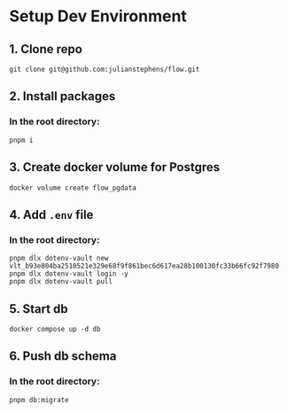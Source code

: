 # Setup Dev Environment

## 1. Clone repo

```shell
git clone git@github.com:julianstephens/flow.git
```

## 2. Install packages

### In the root directory:
```shell
pnpm i
```

## 3. Create docker volume for Postgres
```
docker volume create flow_pgdata
```

## 4. Add `.env` file

### In the root directory:

```shell
pnpm dlx dotenv-vault new vlt_b93e804ba2510521e329e68f9f861bec6d617ea28b100130fc33b66fc92f7980
pnpm dlx dotenv-vault login -y
pnpm dlx dotenv-vault pull
```

## 5. Start db 
```
docker compose up -d db
```

## 6. Push db schema

### In the root directory:
```
pnpm db:migrate
```
